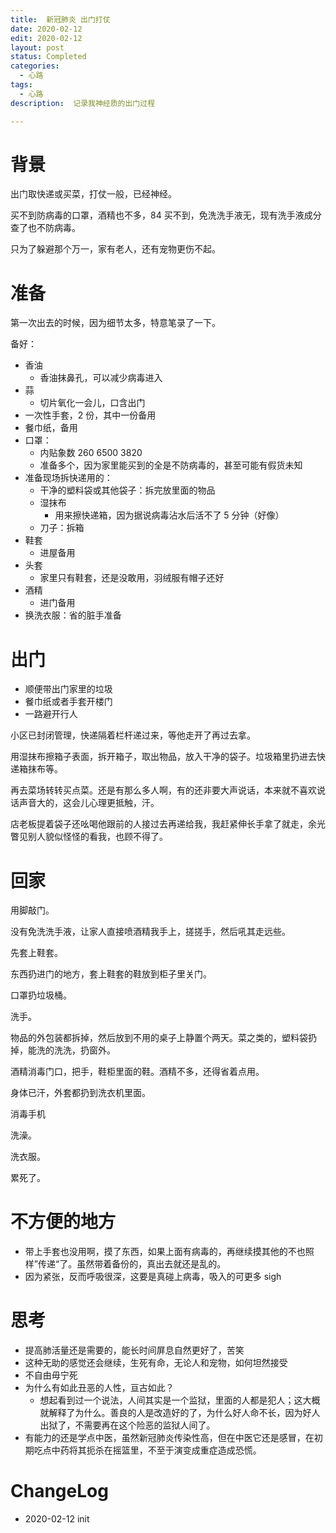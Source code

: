 ```yaml
---
title:  新冠肺炎 出门打仗
date: 2020-02-12
edit: 2020-02-12
layout: post
status: Completed
categories:
  - 心路
tags:
  - 心路
description:  记录我神经质的出门过程

---
```


# 背景

出门取快递或买菜，打仗一般，已经神经。

买不到防病毒的口罩，酒精也不多，84 买不到，免洗洗手液无，现有洗手液成分查了也不防病毒。

只为了躲避那个万一，家有老人，还有宠物更伤不起。

# 准备

第一次出去的时候，因为细节太多，特意笔录了一下。

备好：

- 香油
  - 香油抹鼻孔，可以减少病毒进入
- 蒜
  - 切片氧化一会儿，口含出门
- 一次性手套，2 份，其中一份备用
- 餐巾纸，备用
- 口罩：
  - 内贴象数 260 6500 3820
  - 准备多个，因为家里能买到的全是不防病毒的，甚至可能有假货未知
- 准备现场拆快递用的：
  - 干净的塑料袋或其他袋子：拆完放里面的物品
  - 湿抹布
    - 用来擦快递箱，因为据说病毒沾水后活不了 5 分钟（好像）
  - 刀子：拆箱
- 鞋套
  - 进屋备用
- 头套
  - 家里只有鞋套，还是没敢用，羽绒服有帽子还好
- 酒精
  - 进门备用
- 换洗衣服：省的脏手准备

# 出门

- 顺便带出门家里的垃圾
- 餐巾纸或者手套开楼门
- 一路避开行人

小区已封闭管理，快递隔着栏杆递过来，等他走开了再过去拿。

用湿抹布擦箱子表面，拆开箱子，取出物品，放入干净的袋子。垃圾箱里扔进去快递箱抹布等。

再去菜场转转买点菜。还是有那么多人啊，有的还非要大声说话，本来就不喜欢说话声音大的，这会儿心理更抵触，汗。

店老板提着袋子还吆喝他跟前的人接过去再递给我，我赶紧伸长手拿了就走，余光瞥见别人貌似怪怪的看我，也顾不得了。

# 回家

用脚敲门。

没有免洗洗手液，让家人直接喷酒精我手上，搓搓手，然后吼其走远些。

先套上鞋套。

东西扔进门的地方，套上鞋套的鞋放到柜子里关门。

口罩扔垃圾桶。

洗手。

物品的外包装都拆掉，然后放到不用的桌子上静置个两天。菜之类的，塑料袋扔掉，能洗的洗洗，扔窗外。

酒精消毒门口，把手，鞋柜里面的鞋。酒精不多，还得省着点用。

身体已汗，外套都扔到洗衣机里面。

消毒手机

洗澡。

洗衣服。

累死了。

# 不方便的地方

- 带上手套也没用啊，摸了东西，如果上面有病毒的，再继续摸其他的不也照样”传递“了。虽然带着备份的，真出去就还是乱的。
- 因为紧张，反而呼吸很深，这要是真碰上病毒，吸入的可更多 sigh

# 思考

- 提高肺活量还是需要的，能长时间屏息自然更好了，苦笑
- 这种无助的感觉还会继续，生死有命，无论人和宠物，如何坦然接受
- 不自由毋宁死
- 为什么有如此丑恶的人性，亘古如此？
  - 想起看到过一个说法，人间其实是一个监狱，里面的人都是犯人；这大概就解释了为什么。善良的人是改造好的了，为什么好人命不长，因为好人出狱了，不需要再在这个险恶的监狱人间了。
- 有能力的还是学点中医，虽然新冠肺炎传染性高，但在中医它还是感冒，在初期吃点中药将其扼杀在摇篮里，不至于演变成重症造成恐慌。

# ChangeLog
- 2020-02-12 init

